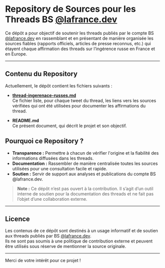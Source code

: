 # Repository de Sources pour les Threads BS [@lafrance.dev](https://bsky.app/profile/lafrance.dev)

Ce dépôt a pour objectif de soutenir les threads publiés par le compte BS [@lafrance.dev](https://bsky.app/profile/lafrance.dev) en rassemblant et en présentant de manière organisée les sources fiables (rapports officiels, articles de presse reconnus, etc.) qui étayent chaque affirmation des threads sur l’ingérence russe en France et en Europe.

---

## Contenu du Repository

Actuellement, le dépôt contient les fichiers suivants :
- **[thread-ingerenace-russes.md](
https://github.com/LaFranceDev/sources/blob/main/thread-ingerenace-russes.md)**  
  Ce fichier liste, pour chaque tweet du thread, les liens vers les sources vérifiées qui ont été utilisées pour documenter les affirmations du thread.

- **README.md**  
  Ce présent document, qui décrit le projet et son objectif.

## Pourquoi ce Repository ?

- **Transparence :** Permettre à chacun de vérifier l'origine et la fiabilité des informations diffusées dans les threads.
- **Documentation :** Rassembler de manière centralisée toutes les sources utilisées pour une consultation facile et rapide.
- **Soutien :** Servir de support aux analyses et publications du compte BS @lafrance.dev.

> **Note :** Ce dépôt n’est pas ouvert à la contribution. Il s’agit d’un outil interne de soutien pour la documentation des threads et ne fait pas l’objet d’une collaboration externe.
---

## Licence

Les contenus de ce dépôt sont destinés à un usage informatif et de soutien aux threads publiés par BS [@lafrance.dev](https://bsky.app/profile/lafrance.dev).  
Ils ne sont pas soumis à une politique de contribution externe et peuvent être utilisés sous réserve de mentionner la source originale.

---

Merci de votre intérêt pour ce projet !
